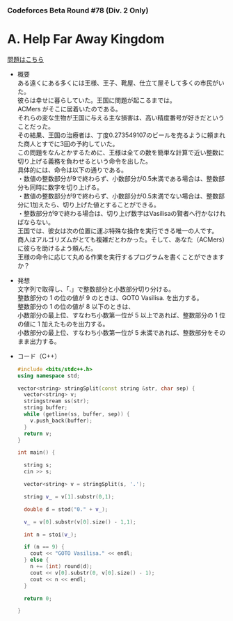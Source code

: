 ### Codeforces Beta Round #78 (Div. 2 Only)

# A. Help Far Away Kingdom

  [問題はこちら](https://codeforces.com/problemset/problem/99/A)

- 概要<br>
  ある遠くにある多くには王様、王子、靴屋、仕立て屋そして多くの市民がいた。<br>
  彼らは幸せに暮らしていた。王国に問題が起こるまでは。<br>
  ACMers がそこに居着いたのである。<br>
  それらの変な生物が王国に与える主な損害は、高い精度番号が好きだということだった。<br>
  その結果、王国の治療者は、丁度0.273549107のビールを売るように頼まれた商人とすでに3回の予約していた。<br>
  この問題をなんとかするために、王様は全ての数を簡単な計算で近い整数に切り上げる義務を負わせるという命令を出した。<br>
  具体的には、命令は以下の通りである。<br>
  ・数値の整数部分が9で終わらず、小数部分が0.5未満である場合は、整数部分も同時に数字を切り上げる。<br>
  ・数値の整数部分が9で終わらず、小数部分が0.5未満でない場合は、整数部分に1加えたら、切り上げた値とすることができる。<br>
  ・整数部分が9で終わる場合は、切り上げ数字はVasilisaの賢者へ行かなければならない。<br>
  王国では、彼女は次の位置に運ぶ特殊な操作を実行できる唯一の人です。<br>
  商人はアルゴリズムがとても複雑だとわかった。そして、あなた（ACMers）に彼らを助けるよう頼んだ。<br>
  王様の命令に応じて丸める作業を実行するプログラムを書くことができますか？


- 発想<br>
  文字列で取得し、「.」で整数部分と小数部分切り分ける。<br>
  整数部分の 1 の位の値が 9 のときは、GOTO Vasilisa. を出力する。<br>
  整数部分の 1 の位の値が 8 以下のときは、<br>
  小数部分の最上位、すなわち小数第一位が 5 以上であれば、整数部分の 1 位の値に 1 加えたものを出力する。<br>
  小数部分の最上位、すなわち小数第一位が 5 未満であれば、整数部分をそのまま出力する。<br>
  

- コード（C++）

  ```cpp
  #include <bits/stdc++.h>
  using namespace std;

  vector<string> stringSplit(const string &str, char sep) {
    vector<string> v;
    stringstream ss(str);
    string buffer;
    while (getline(ss, buffer, sep)) {
      v.push_back(buffer);
    }
    return v;
  }

  int main() {

    string s;
    cin >> s;

    vector<string> v = stringSplit(s, '.');

    string v_ = v[1].substr(0,1);

    double d = stod("0." + v_);

    v_ = v[0].substr(v[0].size() - 1,1);

    int n = stoi(v_);

    if (n == 9) {
      cout << "GOTO Vasilisa." << endl;
    } else {
      n += (int) round(d);
      cout << v[0].substr(0, v[0].size() - 1);
      cout << n << endl;
    }

    return 0;

  }
  ```

